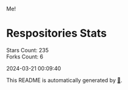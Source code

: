 Me!

# Respositories Stats
Stars Count: 235  
Forks Count: 6

2024-03-21 00:09:40  

This README is automatically generated by [🐰](https://github.com/rnitta/rnitta).
